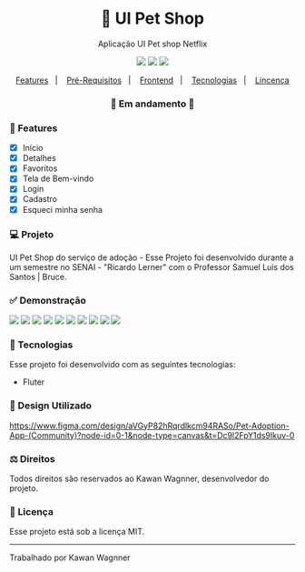 <h1 align="center">
    🚀 UI Pet Shop
</h1>

<p align="center">Aplicação UI Pet shop Netflix</p>

<p align="center">
  <img src="https://img.shields.io/badge/flutter%20version-lastest-informational"/>
  <img src="https://img.shields.io/badge/last%20commit-october-blue" />
  <img src="https://img.shields.io/badge/license-MIT-success"/>
</p>

<p align="center">
  <a href="#-features">Features</a>&nbsp;&nbsp;&nbsp;|&nbsp;&nbsp;&nbsp;
  <a href="#-pré-requisitos">Pré-Requisitos</a>&nbsp;&nbsp;&nbsp;|&nbsp;&nbsp;&nbsp;
  <a href="#-rodando-a-aplicação-web">Frontend</a>&nbsp;&nbsp;&nbsp;|&nbsp;&nbsp;&nbsp;
  <a href="#-tecnologias">Tecnologias</a>&nbsp;&nbsp;&nbsp;|&nbsp;&nbsp;&nbsp;
  <a href="#-licença">Lincença</a>
</p>

<h3 align="center"> 
🚧  Em andamento  🚧
</h3>

### 📎 Features

- [x] Início
- [x] Detalhes
- [x] Favoritos
- [x] Tela de Bem-vindo
- [x] Login
- [x] Cadastro
- [x] Esqueci minha senha

### 💻 Projeto

UI Pet Shop do serviço de adoção - Esse Projeto foi desenvolvido durante a um semestre no SENAI - "Ricardo Lerner" com o Professor Samuel Luis dos Santos | Bruce.

### ✅ Demonstração

<img src="assets\img\mostruario-petadopt\tela1.png" />
<img src="assets\img\mostruario-petadopt\tela2.png" />
<img src="assets\img\mostruario-petadopt\tela3.png" />
<img src="assets\img\mostruario-petadopt\tela4.png" />
<img src="assets\img\mostruario-petadopt\tela5.png" />
<img src="assets\img\mostruario-petadopt\tela6.png" />
<img src="assets\img\mostruario-petadopt\tela7.png" />
<img src="assets\img\mostruario-petadopt\tela8.png" />
<img src="assets\img\mostruario-petadopt\tela9.png" />
<img src="assets\img\mostruario-petadopt\tela10.png" />

### 🚀 Tecnologias

Esse projeto foi desenvolvido com as seguintes tecnologias:

- Fluter

### 📕 Design Utilizado

https://www.figma.com/design/aVGyP82hRqrdlkcm94RASo/Pet-Adoption-App-(Community)?node-id=0-1&node-type=canvas&t=Dc9l2FpY1ds9Ikuv-0

### ⚖ Direitos

Todos direitos são reservados ao Kawan Wagnner, desenvolvedor do projeto.

### 📝 Licença

Esse projeto está sob a licença MIT.

<hr/>

Trabalhado por Kawan Wagnner
